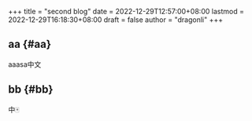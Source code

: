 +++
title = "second blog"
date = 2022-12-29T12:57:00+08:00
lastmod = 2022-12-29T16:18:30+08:00
draft = false
author = "dragonli"
+++

## aa {#aa}

aaasa中文


## bb {#bb}

中🀄️
